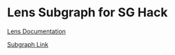 # Lens Subgraph for SG Hack

[Lens Documentation](https://docs.lens.xyz/docs/deployed-contract-addresses)

[Subgraph Link](https://thegraph.com/hosted-service/subgraph/mike-data-nexus/lens-sg-hack)
